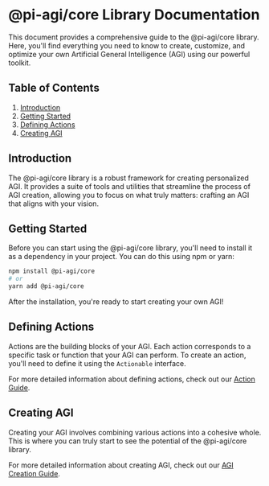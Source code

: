 # @pi-agi/core Library Documentation

This document provides a comprehensive guide to the @pi-agi/core library. Here, you'll find everything you need to know to create, customize, and optimize your own Artificial General Intelligence (AGI) using our powerful toolkit.

## Table of Contents

1. [Introduction](#introduction)
2. [Getting Started](#getting-started)
3. [Defining Actions](#defining-actions)
4. [Creating AGI](#creating-agi)

## Introduction

The @pi-agi/core library is a robust framework for creating personalized AGI. It provides a suite of tools and utilities that streamline the process of AGI creation, allowing you to focus on what truly matters: crafting an AGI that aligns with your vision.

## Getting Started

Before you can start using the @pi-agi/core library, you'll need to install it as a dependency in your project. You can do this using npm or yarn:

```bash
npm install @pi-agi/core
# or
yarn add @pi-agi/core
```

After the installation, you're ready to start creating your own AGI!

## Defining Actions

Actions are the building blocks of your AGI. Each action corresponds to a specific task or function that your AGI can perform. To create an action, you'll need to define it using the `Actionable` interface.

For more detailed information about defining actions, check out our [Action Guide](ACTION-GUIDE.md).

## Creating AGI

Creating your AGI involves combining various actions into a cohesive whole. This is where you can truly start to see the potential of the @pi-agi/core library.

For more detailed information about creating AGI, check out our [AGI Creation Guide](AGI-CREATION-GUIDE.md).
